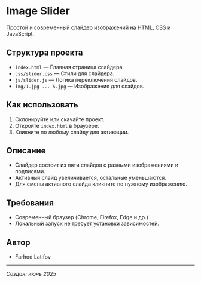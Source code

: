 # Image Slider

Простой и современный слайдер изображений на HTML, CSS и JavaScript.

## Структура проекта

- `index.html` — Главная страница слайдера.
- `css/slider.css` — Стили для слайдера.
- `js/slider.js` — Логика переключения слайдов.
- `img/1.jpg ... 5.jpg` — Изображения для слайдов.

## Как использовать

1. Склонируйте или скачайте проект.
2. Откройте `index.html` в браузере.
3. Кликните по любому слайду для активации.

## Описание

- Слайдер состоит из пяти слайдов с разными изображениями и подписями.
- Активный слайд увеличивается, остальные уменьшаются.
- Для смены активного слайда кликните по нужному изображению.

## Требования

- Современный браузер (Chrome, Firefox, Edge и др.)
- Локальный запуск не требует установки зависимостей.

## Автор

- Farhod Latifov

---

*Создан: июнь 2025*
